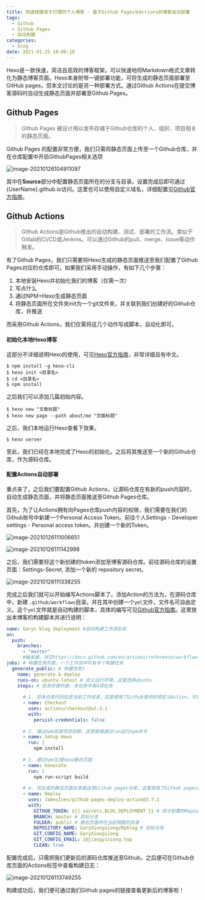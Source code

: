 ```yaml
---
title: 快速搭建易于打理的个人博客 - 基于Github Pages与Actions的博客自动部署
tags:
  - Github
  - Github Pages
  - 自动构建
categories:
  - blog
date: 2021-01-25 18:06:18
---
```


Hexo是一款快速，简洁且高效的博客框架。可以快速地将Markdown格式文章转化为静态博客页面。Hexo本身附带一键部署功能，可将生成的静态页面部署至GitHub pages，但本文讨论的是另一种部署方式。通过Github Actions在提交博客源码时自动生成静态页面并部署至Github Pages。

<!--more-->

## Github Pages

> Github Pages 被设计用以发布存储于Github仓库的个人、组织、项目相关的静态页面。

Github Pages 的配置非常方便，我们只需将静态页面上传至一个Github仓库，并在仓库配置中开启GithubPages相关选项

![image-20210126104911097](/images/image-20210126104911097.png)

其中在**Source**部分中配置静态页面所在的分支与目录。设置完成后即可通过{UserName}.github.io访问。这里也可以使用自定义域名，详细配置见[Github官方指南](https://docs.github.com/articles/using-a-custom-domain-with-github-pages/)。

## Github Actions

> Github Actions是Github推出的自动构建、测试、部署的工作流。类似于Gitlab的CI/CD或Jenkins。可以通过Github的pull、merge、issue等动作触发。

有了Github Pages，我们只需要将Hexo生成的静态页面推送至我们配置了Github Pages对应的仓库即可。如果我们采用手动操作，有如下几个步骤：

1. 本地安装Hexo并初始化我们的博客（仅需一次）
2. 写点什么
3. 通过NPM+Hexo生成静态页面
4. 将静态页面所在文件夹init为一个git文件夹，并关联到我们创建好的Github仓库，并推送

而采用Github Actions，我们仅需将这几个动作写成脚本，自动化即可。

#### 初始化本地Hexo博客

这部分不详细说明Hexo的使用，可见[Hexo官方指南](https://hexo.io/zh-cn/docs/)，非常详细且有中文。

```shell
$ npm install -g hexo-cli
$ hexo init <目录名>
$ cd <目录名>
$ npm install
```

之后我们可以添加几篇初始内容。

```shell
$ hexo new "文章标题"
$ hexo new page --path about/me "页面标题"
```

之后，我们本地运行Hexo查看下效果。

```shell
$ hexo server
```

至此，我们已经在本地完成了Hexo的初始化。之后将其推送至一个新的Github仓库，作为源码仓库。

#### 配置Actions自动部署

重点来了，之后我们要配置Github Actions，让源码仓库在有新的push内容时，自动生成静态页面，并将静态页面推送至Github Pages仓库。

首先，为了让Actions拥有向Pages仓库push内容的权限，我们需要在我们的Github账号中新建一个Personal Access Token。前往个人Settings - Developer settings - Personal access token。并创建一个新的Token。

![image-20210126111006651](/images/image-20210126111006651.png)

![image-20210126111142998](/images/image-20210126111142998.png)

之后，我们需要将这个新创建的token添加至博客源码仓库。前往源码仓库的设置页面：Settings-Secret, 添加一个新的 repository secret。

![image-20210126111338255](/images/image-20210126111338255.png) 

完成之后我们就可以开始编写Actions脚本了。添加Action的方法为，在源码仓库中，新建 `.github/workflows`目录。并在其中创建一个`yml`文件，文件名可自由定义。这个`yml`文件就是自动构建的脚本，具体的编写可见[Github官方指南](https://docs.github.com/en/actions/learn-github-actions)。这里放出本博客的构建脚本并进行说明：

```yml
name: Garys blog deployment #自动构建工作流名称
on: 
  push:
    branches:
      - "master" 
      #触发器，详见https://docs.github.com/en/actions/reference/workflow-syntax-for-github-actions#onpushpull_requestpaths
jobs: # 构建任务列表，一个工作流中可有多个构建任务
  generate_public: # 构建任务1
    name: generate & deploy
    runs-on: ubuntu-latest # 定义运行环境，这里选择ubuntu
    steps: # 任务步骤列表，本任务中有4项任务
    
      # 1. 将本仓库代码拉至当前工作目录，这里使用了Github提供的预定义Action，可在 https://github.com/actions/checkout 查看其源码，本质上是通过git拉取当前仓库指定分支的代码。
      - name: Checkout
        uses: actions/checkout@v2.3.1
        with:
          persist-credentials: false
          
      # 2. 通过npm安装项目依赖，这里直接通过run运行npm命令
      - name: Setup Hexo
        run: |
          npm install
          
      # 3. 通过npm生成hexo静态页面
      - name: Generate
        run: |
          npm run-script build
          
      # 4. 将生成的静态页面目录推送至Github pages仓库。这里使用了Github pages部署action，源码与文档见 https://github.com/JamesIves/github-pages-deploy-action ，其通过Git将指定目录推送至指定仓库。
      - name: Deploy
        uses: JamesIves/github-pages-deploy-action@3.7.1
        with:
          GITHUB_TOKEN: ${{ secrets.BLOG_DEPLOYMENT }} # 刚才配置的Repository secret，secrets后的名称与刚才配置的名称一致。
          BRANCH: master # 目标分支
          FOLDER: public # 静态页面所在当前残酷的目录
          REPOSITORY_NAME: GaryXiongxiong/Myblog # 目标仓库
          GIT_CONFIG_NAME: GaryXiongxiong
          GIT_CONFIG_EMAIL: i@jiangyixiong.top
          CLEAN: true
```

配置完成后，只需把我们更新后的源码仓库推送至Github，之后便可在Github仓库页面的Actions标签中查看构建日志：

![image-20210126113749255](/images/image-20210126113749255.png)

构建成功后，我们便可通过我们Github pages的链接查看更新后的博客啦！